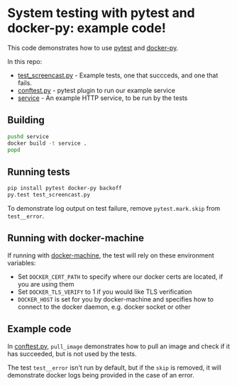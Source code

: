 # System testing with pytest and docker-py: example code!

This code demonstrates how to use [pytest](http://pytest.org/latest/) and
[docker-py](https://github.com/docker/docker-py#docker-py).

In this repo:
* [test_screencast.py](./test_screencast.py) - Example tests, one that succceds,
                                               and one that fails.
* [conftest.py](./conftest.py) - pytest plugin to run our example service
* [service](./service) - An example HTTP service, to be run by the tests

## Building

```bash
pushd service
docker build -t service .
popd
```

## Running tests

```bash
pip install pytest docker-py backoff
py.test test_screencast.py
```

To demonstrate log output on test failure, remove `pytest.mark.skip` from
`test__error`.

## Running with docker-machine

If running with [docker-machine](https://docs.docker.com/machine/), the test
will rely on these environment variables:

* Set `DOCKER_CERT_PATH` to specify where our docker certs are located, if 
  you are using them
* Set `DOCKER_TLS_VERIFY` to 1 if you would like TLS verification
* `DOCKER_HOST` is set for you by docker-machine and specifies how to connect
  to the docker daemon, e.g. docker socket or other
  
## Example code

In [conftest.py](./conftest.py), `pull_image` demonstrates how to pull an
image and check if it has succeeded, but is not used by the tests.

The test `test__error` isn't run by default, but if the `skip` is removed,
it will demonstrate docker logs being provided in the case of an error.

